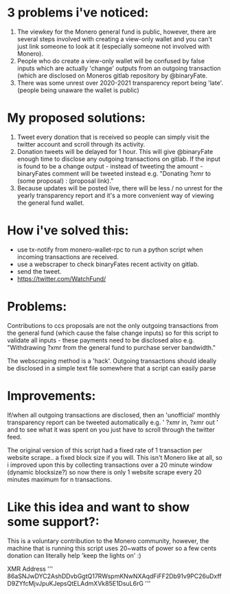 # 3 problems i've noticed:

1. The viewkey for the Monero general fund is public, however, there are several steps involved with creating a view-only wallet and you can't just link someone to look at it (especially someone not involved with Monero).
2. People who do create a view-only wallet will be confused by false inputs which are actually 'change' outputs from an outgoing transaction (which are disclosed on Moneros gitlab repository by @binaryFate.
3. There was some unrest over 2020-2021 transparency report being 'late'. (people being unaware the wallet is public)

# My proposed solutions:

1. Tweet every donation that is received so people can simply visit the twitter account and scroll through its activity.
2. Donation tweets will be delayed for 1 hour. This will give @binaryFate enough time to disclose any outgoing transactions on gitlab. If the input is found to be a change output - instead of tweeting the amount - binaryFates comment will be tweeted instead e.g. "Donating ?xmr to (some proposal) : (proposal link)."
3. Because updates will be posted live, there will be less / no unrest for the yearly transparency report and it's a more convenient way of viewing the general fund wallet.

# How i've solved this:

- use tx-notify from monero-wallet-rpc to run a python script when incoming transactions are received.
- use a webscraper to check binaryFates recent activity on gitlab.
- send the tweet.
- https://twitter.com/WatchFund/
  
# Problems:

Contributions to ccs proposals are not the only outgoing transactions from the general fund (which cause the false change inputs) so for this script to validate all inputs - these payments need to be disclosed also e.g. "Withdrawing ?xmr from the general fund to purchase server bandwidth."

The webscraping method is a 'hack'. Outgoing transactions should ideally be disclosed in a simple text file somewhere that a script can easily parse

# Improvements:

If/when all outgoing transactions are disclosed, then an 'unofficial' monthly transparency report can be tweeted automatically e.g. ' ?xmr in, ?xmr out ' and to see what it was spent on you just have to scroll through the twitter feed.

The original version of this script had a fixed rate of 1 transaction per website scrape.. a fixed block size if you will. This isn't Monero like at all, so i improved upon this by collecting transactions over a 20 minute window (dynamic blocksize?) so now there is only 1 website scrape every 20 minutes maximum for n transactions.

# Like this idea and want to show some support?:

This is a voluntary contribution to the Monero community, however, the machine that is running this script uses 20~watts of power so a few cents donation can literally help 'keep the lights on' :) 

XMR Address
'''
86aSNJwDYC2AshDDvbGgtQ17RWspmKNwNXAqdFiFF2Db91v9PC26uDxffD9ZYfcMjvJpuKJepsQtELAdmXVk85E1DsuL6rG
'''
